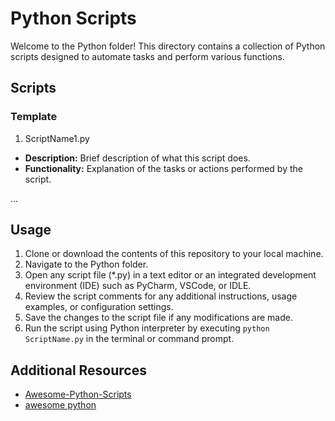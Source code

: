 # Python Scripts

Welcome to the Python folder! This directory contains a collection of Python scripts designed to automate tasks and perform various functions.

## Scripts

### Template 

 1. ScriptName1.py

- **Description:** Brief description of what this script does.
- **Functionality:** Explanation of the tasks or actions performed by the script.


...

## Usage

1. Clone or download the contents of this repository to your local machine.
2. Navigate to the Python folder.
3. Open any script file (*.py) in a text editor or an integrated development environment (IDE) such as PyCharm, VSCode, or IDLE.
4. Review the script comments for any additional instructions, usage examples, or configuration settings.
5. Save the changes to the script file if any modifications are made.
6. Run the script using Python interpreter by executing `python ScriptName.py` in the terminal or command prompt.

## Additional Resources
* [Awesome-Python-Scripts](https://github.com/hastagAB/Awesome-Python-Scripts)
* [awesome python](https://github.com/vinta/awesome-python)
